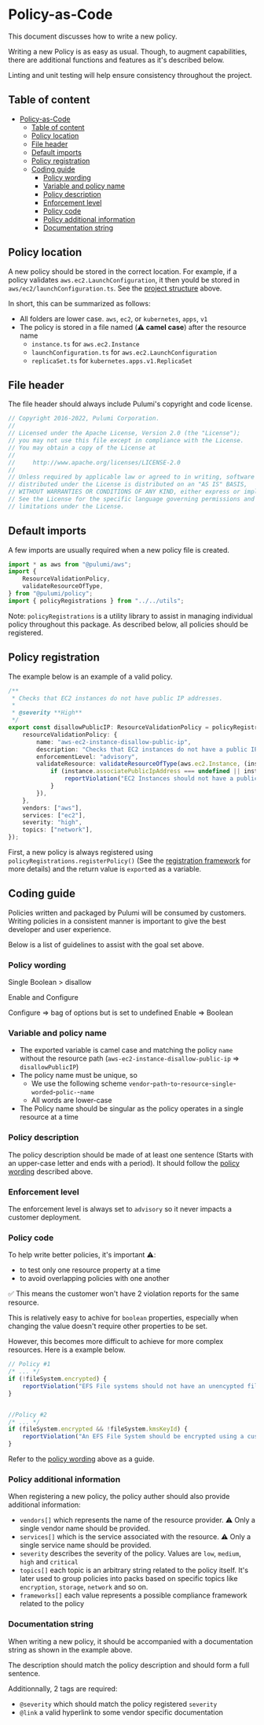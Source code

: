 # Policy-as-Code

This document discusses how to write a new policy.

Writing a new Policy is as easy as usual. Though, to augment capabilities, there are additional functions and features as it's described below.

Linting and unit testing will help ensure consistency throughout the project.

## Table of content

- [Policy-as-Code](#policy-as-code)
  - [Table of content](#table-of-content)
  - [Policy location](#policy-location)
  - [File header](#file-header)
  - [Default imports](#default-imports)
  - [Policy registration](#policy-registration)
  - [Coding guide](#coding-guide)
    - [Policy wording](#policy-wording)
    - [Variable and policy name](#variable-and-policy-name)
    - [Policy description](#policy-description)
    - [Enforcement level](#enforcement-level)
    - [Policy code](#policy-code)
    - [Policy additional information](#policy-additional-information)
    - [Documentation string](#documentation-string)

## Policy location

A new policy should be stored in the correct location. For example, if a policy validates `aws.ec2.LaunchConfiguration`, it then yould be stored in `aws/ec2/launchConfiguration.ts`. See the [project structure](../project-structure.md) above.

In short, this can be summarized as follows:

* All folders are lower case. `aws`, `ec2`, or `kubernetes`, `apps`, `v1`
* The policy is stored in a file named (**⚠️ camel case**) after the resource name
  * `instance.ts` for `aws.ec2.Instance`
  * `launchConfiguration.ts` for `aws.ec2.LaunchConfiguration`
  * `replicaSet.ts` for `kubernetes.apps.v1.ReplicaSet`

## File header

The file header should always include Pulumi's copyright and code license.

```ts
// Copyright 2016-2022, Pulumi Corporation.
//
// Licensed under the Apache License, Version 2.0 (the "License");
// you may not use this file except in compliance with the License.
// You may obtain a copy of the License at
//
//     http://www.apache.org/licenses/LICENSE-2.0
//
// Unless required by applicable law or agreed to in writing, software
// distributed under the License is distributed on an "AS IS" BASIS,
// WITHOUT WARRANTIES OR CONDITIONS OF ANY KIND, either express or implied.
// See the License for the specific language governing permissions and
// limitations under the License.
```

## Default imports

A few imports are usually required when a new policy file is created.

```ts
import * as aws from "@pulumi/aws";
import {
    ResourceValidationPolicy,
    validateResourceOfType,
} from "@pulumi/policy";
import { policyRegistrations } from "../../utils";
```

Note: `policyRegistrations` is a utility library to assist in managing individual policy throughout this package. As described below, all policies should be registered.

## Policy registration

The example below is an example of a valid policy.

```ts
/**
 * Checks that EC2 instances do not have public IP addresses.
 *
 * @severity **High**
 */
export const disallowPublicIP: ResourceValidationPolicy = policyRegistrations.registerPolicy({
    resourceValidationPolicy: {
        name: "aws-ec2-instance-disallow-public-ip",
        description: "Checks that EC2 instances do not have a public IP address.",
        enforcementLevel: "advisory",
        validateResource: validateResourceOfType(aws.ec2.Instance, (instance, args, reportViolation) => {
            if (instance.associatePublicIpAddress === undefined || instance.associatePublicIpAddress === true) {
                reportViolation("EC2 Instances should not have a public IP address.");
            }
        }),
    },
    vendors: ["aws"],
    services: ["ec2"],
    severity: "high",
    topics: ["network"],
});
```

First, a new policy is always registered using `policyRegistrations.registerPolicy()` (See the [registration framework](#registration-framework) for more details) and the return value is `export`ed as a variable.

## Coding guide

Policies written and packaged by Pulumi will be consumed by customers. Writing policies in a consistent manner is important to give the best developer and user experience.

Below is a list of guidelines to assist with the goal set above.

### Policy wording

Single Boolean > disallow

Enable and Configure

Configure => bag of options but is set to undefined
Enable => Boolean


### Variable and policy name

* The exported variable is camel case and matching the policy `name` without the resource path (`aws-ec2-instance-disallow-public-ip` => `disallowPublicIP`)
* The policy name must be unique, so
  * We use the following scheme `vendor`-`path`-`to`-`resource`-`single`-`worded`-`polic-`-`name`
  * All words are lower-case
* The Policy name should be singular as the policy operates in a single resource at a time

### Policy description

The policy description should be made of at least one sentence (Starts with an upper-case letter and ends with a period). It should follow the [policy wording](#policy-wording) described above.

### Enforcement level

The enforcement level is always set to `advisory` so it never impacts a customer deployment.

### Policy code

To help write better policies, it's important ⚠️:

* to test only one resource property at a time
* to avoid overlapping policies with one another

✅ This means the customer won't have 2 violation reports for the same resource.

This is relatively easy to achive for `boolean` properties, especially when changing the value doesn't require other properties to be set.

However, this becomes more difficult to achieve for more complex resources. Here is a example below.

```ts
// Policy #1
/* ... */
if (!fileSystem.encrypted) {
    reportViolation("EFS File systems should not have an unencypted file system.");
}


//Policy #2
/* ... */
if (fileSystem.encrypted && !fileSystem.kmsKeyId) {
    reportViolation("An EFS File System should be encrypted using a customer-managed KMS key.");
}
```

Refer to the [policy wording](#policy-wording) above as a guide.

### Policy additional information

When registering a new policy, the policy auther should also provide additional information:

* `vendors[]` which represents the name of the resource provider. ⚠️ Only a single vendor name should be provided.
* `services[]` which is the service associated with the resource. ⚠️ Only a single service name should be provided.
* `severity` describes the severity of the policy. Values are `low`, `medium`, `high` and `critical`
* `topics[]` each topic is an arbitrary string related to the policy itself. It's later used to group policies into packs based on specific topics like `encryption`, `storage`, `network` and so on.
* `frameworks[]` each value represents a possible compliance framework related to the policy

### Documentation string

When writing a new policy, it should be accompanied with a documentation string as shown in the example above.

The description should match the policy description and should form a full sentence.

Additionnally, 2 tags are required:

* `@severity` which should match the policy registered `severity`
* `@link` a valid hyperlink to some vendor specific documentation
